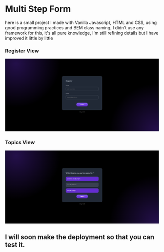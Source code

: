 # Multi Step Form

here is a small project I made with Vanilla Javascript, HTML and CSS, using good programming practices and BEM class naming, I didn't use any framework for this, it's all pure knowledge, I'm still refining details but I have improved it little by little

### Register View
![Register Multi Step](./images/step1.png)

### Topics View
![Register Multi Step](./images/step2.png)


## I will soon make the deployment so that you can test it.